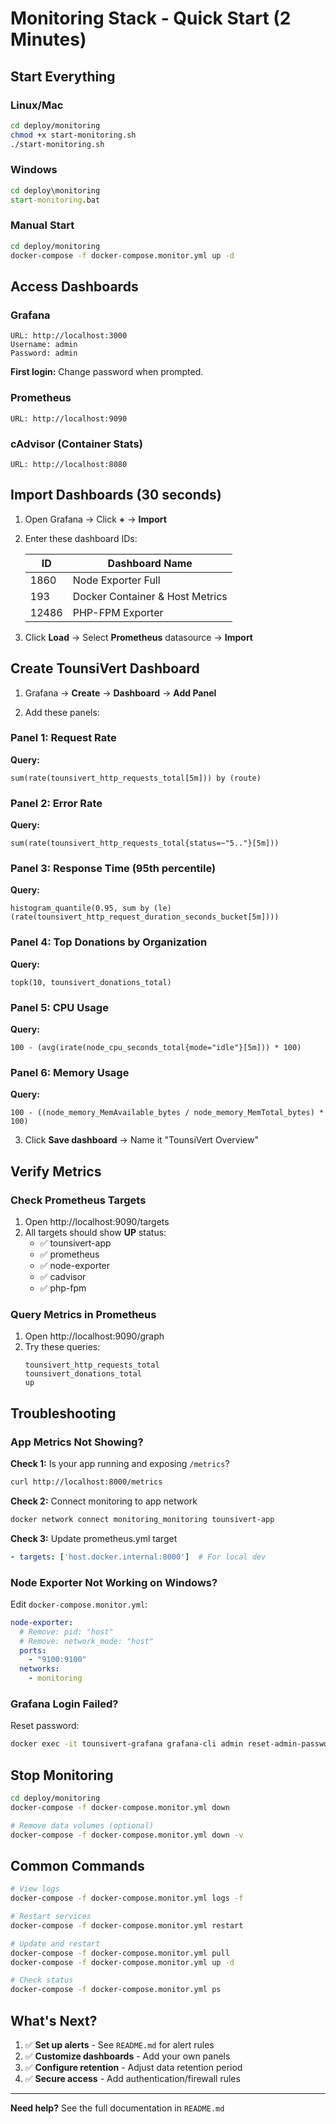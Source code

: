 # Monitoring Stack - Quick Start (2 Minutes)

## Start Everything

### Linux/Mac
```bash
cd deploy/monitoring
chmod +x start-monitoring.sh
./start-monitoring.sh
```

### Windows
```cmd
cd deploy\monitoring
start-monitoring.bat
```

### Manual Start
```bash
cd deploy/monitoring
docker-compose -f docker-compose.monitor.yml up -d
```

## Access Dashboards

### Grafana
```
URL: http://localhost:3000
Username: admin
Password: admin
```

**First login:** Change password when prompted.

### Prometheus
```
URL: http://localhost:9090
```

### cAdvisor (Container Stats)
```
URL: http://localhost:8080
```

## Import Dashboards (30 seconds)

1. Open Grafana → Click **+** → **Import**

2. Enter these dashboard IDs:

   | ID    | Dashboard Name                    |
   |-------|-----------------------------------|
   | 1860  | Node Exporter Full                |
   | 193   | Docker Container & Host Metrics   |
   | 12486 | PHP-FPM Exporter                  |

3. Click **Load** → Select **Prometheus** datasource → **Import**

## Create TounsiVert Dashboard

1. Grafana → **Create** → **Dashboard** → **Add Panel**

2. Add these panels:

### Panel 1: Request Rate
**Query:**
```promql
sum(rate(tounsivert_http_requests_total[5m])) by (route)
```

### Panel 2: Error Rate
**Query:**
```promql
sum(rate(tounsivert_http_requests_total{status=~"5.."}[5m]))
```

### Panel 3: Response Time (95th percentile)
**Query:**
```promql
histogram_quantile(0.95, sum by (le) (rate(tounsivert_http_request_duration_seconds_bucket[5m])))
```

### Panel 4: Top Donations by Organization
**Query:**
```promql
topk(10, tounsivert_donations_total)
```

### Panel 5: CPU Usage
**Query:**
```promql
100 - (avg(irate(node_cpu_seconds_total{mode="idle"}[5m])) * 100)
```

### Panel 6: Memory Usage
**Query:**
```promql
100 - ((node_memory_MemAvailable_bytes / node_memory_MemTotal_bytes) * 100)
```

3. Click **Save dashboard** → Name it "TounsiVert Overview"

## Verify Metrics

### Check Prometheus Targets
1. Open http://localhost:9090/targets
2. All targets should show **UP** status:
   - ✅ tounsivert-app
   - ✅ prometheus
   - ✅ node-exporter
   - ✅ cadvisor
   - ✅ php-fpm

### Query Metrics in Prometheus
1. Open http://localhost:9090/graph
2. Try these queries:
   ```promql
   tounsivert_http_requests_total
   tounsivert_donations_total
   up
   ```

## Troubleshooting

### App Metrics Not Showing?

**Check 1:** Is your app running and exposing `/metrics`?
```bash
curl http://localhost:8000/metrics
```

**Check 2:** Connect monitoring to app network
```bash
docker network connect monitoring_monitoring tounsivert-app
```

**Check 3:** Update prometheus.yml target
```yaml
- targets: ['host.docker.internal:8000']  # For local dev
```

### Node Exporter Not Working on Windows?

Edit `docker-compose.monitor.yml`:
```yaml
node-exporter:
  # Remove: pid: "host"
  # Remove: network_mode: "host"
  ports:
    - "9100:9100"
  networks:
    - monitoring
```

### Grafana Login Failed?

Reset password:
```bash
docker exec -it tounsivert-grafana grafana-cli admin reset-admin-password newpassword
```

## Stop Monitoring

```bash
cd deploy/monitoring
docker-compose -f docker-compose.monitor.yml down

# Remove data volumes (optional)
docker-compose -f docker-compose.monitor.yml down -v
```

## Common Commands

```bash
# View logs
docker-compose -f docker-compose.monitor.yml logs -f

# Restart services
docker-compose -f docker-compose.monitor.yml restart

# Update and restart
docker-compose -f docker-compose.monitor.yml pull
docker-compose -f docker-compose.monitor.yml up -d

# Check status
docker-compose -f docker-compose.monitor.yml ps
```

## What's Next?

1. ✅ **Set up alerts** - See `README.md` for alert rules
2. ✅ **Customize dashboards** - Add your own panels
3. ✅ **Configure retention** - Adjust data retention period
4. ✅ **Secure access** - Add authentication/firewall rules

---

**Need help?** See the full documentation in `README.md`
